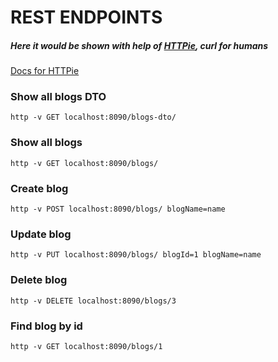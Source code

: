 # REST ENDPOINTS
##### Here it would be shown with help of [HTTPie](https://httpie.io/), curl for humans
[Docs for HTTPie](https://httpie.io/docs)

### Show all blogs DTO
```shell
http -v GET localhost:8090/blogs-dto/
```

### Show all blogs
```shell
http -v GET localhost:8090/blogs/
```

### Create blog
```shell
http -v POST localhost:8090/blogs/ blogName=name
```

### Update blog
```shell
http -v PUT localhost:8090/blogs/ blogId=1 blogName=name
```

### Delete blog
```shell
http -v DELETE localhost:8090/blogs/3
```

### Find blog by id
```shell
http -v GET localhost:8090/blogs/1
```

